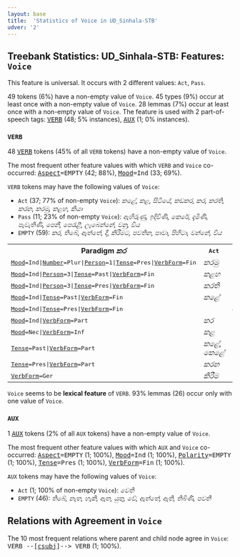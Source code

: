 ```yaml
---
layout: base
title:  'Statistics of Voice in UD_Sinhala-STB'
udver: '2'
---
```


## Treebank Statistics: UD_Sinhala-STB: Features: `Voice`

This feature is universal.
It occurs with 2 different values: `Act`, `Pass`.

49 tokens (6%) have a non-empty value of `Voice`.
45 types (9%) occur at least once with a non-empty value of `Voice`.
28 lemmas (7%) occur at least once with a non-empty value of `Voice`.
The feature is used with 2 part-of-speech tags: <tt><a href="si_stb-pos-VERB.html">VERB</a></tt> (48; 5% instances), <tt><a href="si_stb-pos-AUX.html">AUX</a></tt> (1; 0% instances).

### `VERB`

48 <tt><a href="si_stb-pos-VERB.html">VERB</a></tt> tokens (45% of all `VERB` tokens) have a non-empty value of `Voice`.

The most frequent other feature values with which `VERB` and `Voice` co-occurred: <tt><a href="si_stb-feat-Aspect.html">Aspect</a></tt><tt>=EMPTY</tt> (42; 88%), <tt><a href="si_stb-feat-Mood.html">Mood</a></tt><tt>=Ind</tt> (33; 69%).

`VERB` tokens may have the following values of `Voice`:

* `Act` (37; 77% of non-empty `Voice`): <em>කළේ, කළ, සිටියේ, කඩකර, කර, කරති, කරන, කරමු, කළහ, කියා</em>
* `Pass` (11; 23% of non-empty `Voice`): <em>ඇහිරුණු, ඉදිවිණි, කෙරේ, දැමිණි, පැවැතිණි, පෙනී, පෙරැළී, ලැබෙන්නේ, වනු, විය</em>
* `EMPTY` (59): <em>කර, තිබේ, ඇත්තේ, දී, කිරීමට, පවතින, පාවා, පිහිටා, වන්නේ, විය</em>

<table>
  <tr><th>Paradigm <i>කර</i></th><th><tt>Act</tt></th><th><tt>Pass</tt></th></tr>
  <tr><td><tt><tt><a href="si_stb-feat-Mood.html">Mood</a></tt><tt>=Ind</tt>|<tt><a href="si_stb-feat-Number.html">Number</a></tt><tt>=Plur</tt>|<tt><a href="si_stb-feat-Person.html">Person</a></tt><tt>=1</tt>|<tt><a href="si_stb-feat-Tense.html">Tense</a></tt><tt>=Pres</tt>|<tt><a href="si_stb-feat-VerbForm.html">VerbForm</a></tt><tt>=Fin</tt></tt></td><td><em>කරමු</em></td><td></td></tr>
  <tr><td><tt><tt><a href="si_stb-feat-Mood.html">Mood</a></tt><tt>=Ind</tt>|<tt><a href="si_stb-feat-Person.html">Person</a></tt><tt>=3</tt>|<tt><a href="si_stb-feat-Tense.html">Tense</a></tt><tt>=Past</tt>|<tt><a href="si_stb-feat-VerbForm.html">VerbForm</a></tt><tt>=Fin</tt></tt></td><td><em>කළහ</em></td><td></td></tr>
  <tr><td><tt><tt><a href="si_stb-feat-Mood.html">Mood</a></tt><tt>=Ind</tt>|<tt><a href="si_stb-feat-Person.html">Person</a></tt><tt>=3</tt>|<tt><a href="si_stb-feat-Tense.html">Tense</a></tt><tt>=Pres</tt>|<tt><a href="si_stb-feat-VerbForm.html">VerbForm</a></tt><tt>=Fin</tt></tt></td><td><em>කරති</em></td><td></td></tr>
  <tr><td><tt><tt><a href="si_stb-feat-Mood.html">Mood</a></tt><tt>=Ind</tt>|<tt><a href="si_stb-feat-Tense.html">Tense</a></tt><tt>=Past</tt>|<tt><a href="si_stb-feat-VerbForm.html">VerbForm</a></tt><tt>=Fin</tt></tt></td><td><em>කළේ</em></td><td></td></tr>
  <tr><td><tt><tt><a href="si_stb-feat-Mood.html">Mood</a></tt><tt>=Ind</tt>|<tt><a href="si_stb-feat-Tense.html">Tense</a></tt><tt>=Pres</tt>|<tt><a href="si_stb-feat-VerbForm.html">VerbForm</a></tt><tt>=Fin</tt></tt></td><td></td><td><em>කෙරේ</em></td></tr>
  <tr><td><tt><tt><a href="si_stb-feat-Mood.html">Mood</a></tt><tt>=Ind</tt>|<tt><a href="si_stb-feat-VerbForm.html">VerbForm</a></tt><tt>=Part</tt></tt></td><td><em>කර</em></td><td></td></tr>
  <tr><td><tt><tt><a href="si_stb-feat-Mood.html">Mood</a></tt><tt>=Nec</tt>|<tt><a href="si_stb-feat-VerbForm.html">VerbForm</a></tt><tt>=Inf</tt></tt></td><td><em>කළ</em></td><td></td></tr>
  <tr><td><tt><tt><a href="si_stb-feat-Tense.html">Tense</a></tt><tt>=Past</tt>|<tt><a href="si_stb-feat-VerbForm.html">VerbForm</a></tt><tt>=Part</tt></tt></td><td><em>කළේ, කෙළේ</em></td><td></td></tr>
  <tr><td><tt><tt><a href="si_stb-feat-Tense.html">Tense</a></tt><tt>=Pres</tt>|<tt><a href="si_stb-feat-VerbForm.html">VerbForm</a></tt><tt>=Part</tt></tt></td><td><em>කරන</em></td><td></td></tr>
  <tr><td><tt><tt><a href="si_stb-feat-VerbForm.html">VerbForm</a></tt><tt>=Ger</tt></tt></td><td><em>කිරීම</em></td><td></td></tr>
</table>

`Voice` seems to be **lexical feature** of `VERB`. 93% lemmas (26) occur only with one value of `Voice`.

### `AUX`

1 <tt><a href="si_stb-pos-AUX.html">AUX</a></tt> tokens (2% of all `AUX` tokens) have a non-empty value of `Voice`.

The most frequent other feature values with which `AUX` and `Voice` co-occurred: <tt><a href="si_stb-feat-Aspect.html">Aspect</a></tt><tt>=EMPTY</tt> (1; 100%), <tt><a href="si_stb-feat-Mood.html">Mood</a></tt><tt>=Ind</tt> (1; 100%), <tt><a href="si_stb-feat-Polarity.html">Polarity</a></tt><tt>=EMPTY</tt> (1; 100%), <tt><a href="si_stb-feat-Tense.html">Tense</a></tt><tt>=Pres</tt> (1; 100%), <tt><a href="si_stb-feat-VerbForm.html">VerbForm</a></tt><tt>=Fin</tt> (1; 100%).

`AUX` tokens may have the following values of `Voice`:

* `Act` (1; 100% of non-empty `Voice`): <em>වෙති</em>
* `EMPTY` (46): <em>තිබේ, නැත, හැකි, ඇත, යුතු, වේ, ඇත්තේ, ඇති, තිබිණි, පවතී</em>

## Relations with Agreement in `Voice`

The 10 most frequent relations where parent and child node agree in `Voice`:
<tt>VERB --[<tt><a href="si_stb-dep-csubj.html">csubj</a></tt>]--> VERB</tt> (1; 100%).

